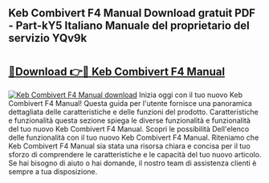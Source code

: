 ## Keb Combivert F4 Manual Download gratuit PDF - Part-kY5 Italiano Manuale del proprietario del servizio YQv9k

# <h2><a href="http://dfginw5.blite.top/?on=Keb+Combivert+F4+Manual">🔗Download 👉🔴 Keb Combivert F4 Manual</a></h2>

[![Keb Combivert F4 Manual download](https://i.imgur.com/lujVjoI.png)](http://dfginw5.blite.top/?on=Keb+Combivert+F4+Manual)
Inizia oggi con il tuo nuovo Keb Combivert F4 Manual! Questa guida per l'utente fornisce una panoramica dettagliata delle caratteristiche e delle funzioni del prodotto. Caratteristiche e funzionalità questa sezione spiega le diverse funzionalità e funzionalità del tuo nuovo Keb Combivert F4 Manual. Scopri le possibilità Dell'elenco delle funzionalità con il tuo nuovo Keb Combivert F4 Manual. Riteniamo che Keb Combivert F4 Manual sia stata una risorsa chiara e concisa per il tuo sforzo di comprendere le caratteristiche e le capacità del tuo nuovo articolo. Se hai bisogno di aiuto o hai domande, il nostro team di assistenza clienti è sempre a tua disposizione.
